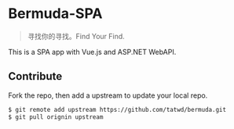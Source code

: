 ﻿# Bermuda-SPA

> 寻找你的寻找。Find Your Find.

This is a SPA app with Vue.js and ASP.NET WebAPI.

## Contribute

Fork the repo, then add a upstream to update your local repo.
```bash
$ git remote add upstream https://github.com/tatwd/bermuda.git
$ git pull orignin upstream
```
